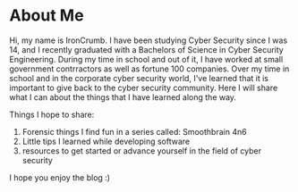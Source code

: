 
# About Me

Hi, my name is IronCrumb. I have been studying Cyber Security since I was 14, and I recently graduated with a Bachelors of Science in Cyber Security Engineering. During my time in school and out of it, I have worked at small government contrractors as well as fortune 100 companies. Over my time in school and in the corporate cyber security world, I've learned that it is important to give back to the cyber security community. Here I will share what I can about the things that I have learned along the way. 

Things I hope to share:
  1) Forensic things I find fun in a series called: Smoothbrain 4n6
  2) Little tips I learned while developing software
  3) resources to get started or advance yourself in the field of cyber security

I hope you enjoy the blog :)

